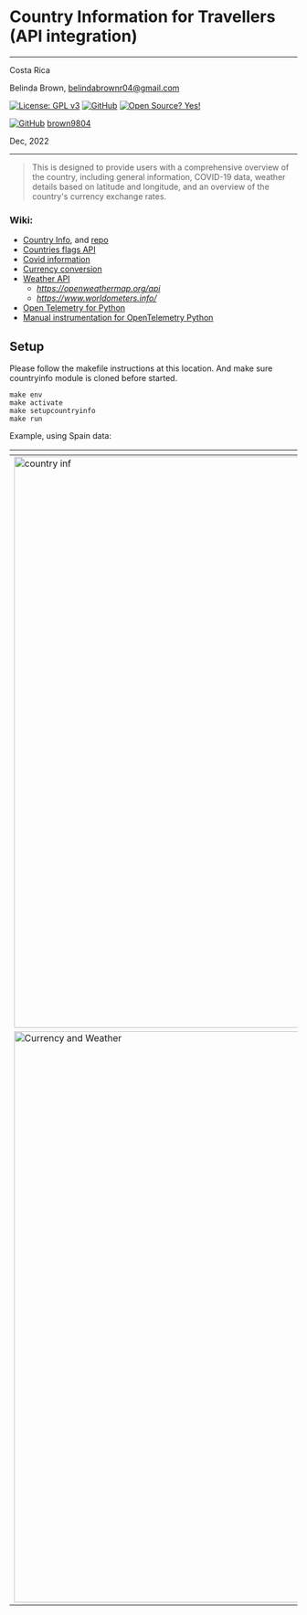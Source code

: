 # Country Information for Travellers (API integration)

----------

Costa Rica

Belinda Brown, belindabrownr04@gmail.com

[![License: GPL v3](https://img.shields.io/badge/License-GPLv3-blue.svg)](https://www.gnu.org/licenses/gpl-3.0)
[![GitHub](https://badgen.net/badge/icon/github?icon=github&label)](https://github.com) [![Open Source? Yes!](https://badgen.net/badge/Open%20Source%20%3F/Yes%21/blue?icon=github)](https://github.com/Naereen/badges/)

[![GitHub](https://img.shields.io/badge/--181717?logo=github&logoColor=ffffff)](https://github.com/)
[brown9804](https://github.com/brown9804)

Dec, 2022

----------

> This is designed to provide users with a comprehensive overview of the country, including general information, COVID-19 data, weather details based on latitude and longitude, and an overview of the country's currency exchange rates.

### Wiki:
- [Country Info](https://pypi.org/project/countryinfo/), and [repo](https://github.com/porimol/countryinfo.git)
- [Countries flags API](https://www.countryflags.io)
- [Covid information](https://www.worldometers.info/coronavirus/country/)
- [Currency conversion](https://pypi.org/project/CurrencyConverter/)
- [Weather API](https://open-meteo.com/)
  - *https://openweathermap.org/api*
  - *https://www.worldometers.info/*
- [Open Telemetry for Python](https://opentelemetry.io/docs/languages/python/)
- [Manual instrumentation for OpenTelemetry Python](https://opentelemetry.io/docs/languages/python/instrumentation/)

## Setup

Please follow the makefile instructions at this location. And make sure countryinfo module is cloned before started.

~~~
make env
make activate
make setupcountryinfo
make run
~~~

Example, using Spain data:

| <!-- -->    |
|-------------|
| <img width="1000" src="https://github.com/brown9804/SDLC-Cloud_Lpath/assets/24630902/3cbdc543-56dc-46e1-a63b-668b5c87e3b0" alt="country inf"/> |  
| <img width="1000" src="https://github.com/brown9804/SDLC-Cloud_Lpath/assets/24630902/ffa0287b-e5a2-4ad2-a397-7868bc3a7d10" alt="Currency  and Weather"/> | 



